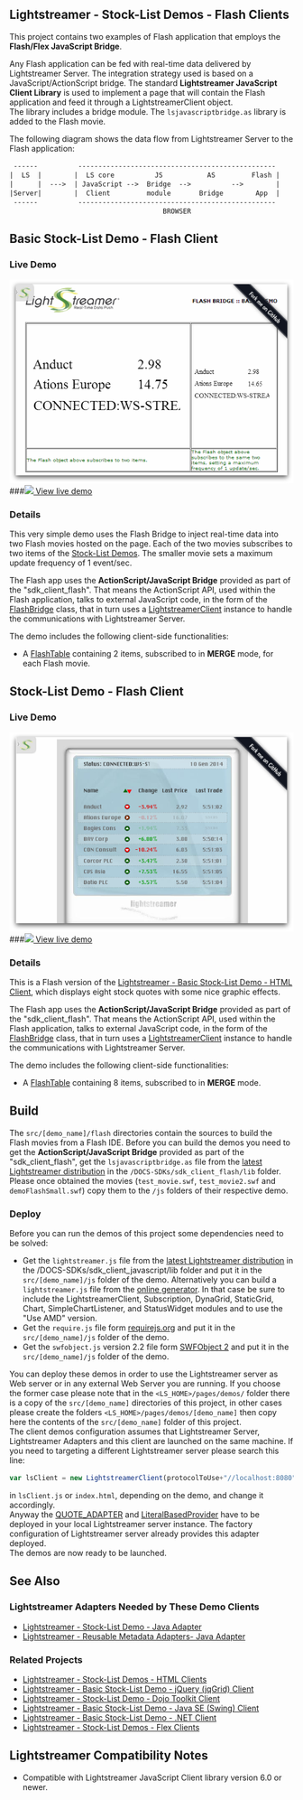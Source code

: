 ## Lightstreamer - Stock-List Demos - Flash Clients

This project contains two examples of Flash application that employs the <b>Flash/Flex JavaScript Bridge</b>.

Any Flash application can be fed with real-time data delivered by Lightstreamer Server. The integration strategy used is based on a JavaScript/ActionScript bridge. The standard <b>Lightstreamer JavaScript Client Library</b> is used to implement a page that will contain the Flash application and feed it through a LightstreamerClient object. <br>
The library includes a bridge module. The `lsjavascriptbridge.as` library is added to the Flash movie.

The following diagram shows the data flow from Lightstreamer
Server to the Flash application:

```text
 ------          -------------------------------------------------
|  LS  |        |  LS core          JS           AS         Flash |
|      |  --->  | JavaScript -->  Bridge  -->          -->        |
|Server|        |  Client         module       Bridge        App  |
 ------          -------------------------------------------------
                                      BROWSER
```

## Basic Stock-List Demo - Flash Client

### Live Demo

[![Demo ScreenShot](screen_basicflash_large.png)](http://demos.lightstreamer.com/Flash_StockListDemo_Basic)<br>
###[![](http://demos.lightstreamer.com/site/img/play.png) View live demo](http://demos.lightstreamer.com/Flash_StockListDemo_Basic)<br>

### Details

<!-- START DESCRIPTION lightstreamer-example-stocklist-client-flash-basic-stock-list-demo---flash-client -->

This very simple demo uses the Flash Bridge to inject real-time data into two Flash movies hosted on the page. Each of the two movies subscribes to two items of the [Stock-List Demos](https://github.com/Weswit/Lightstreamer-example-StockList-client-javascript). The smaller movie sets a maximum update frequency of 1 event/sec.

The Flash app uses the <b>ActionScript/JavaScript Bridge</b> provided as part of the "sdk_client_flash". That means the ActionScript API, used within the Flash application, talks to external JavaScript code, in the form of the [FlashBridge](http://www.lightstreamer.com/docs/client_javascript_uni_api/FlashBridge.html) class, that in turn uses a [LightstreamerClient](http://www.lightstreamer.com/docs/client_javascript_uni_api/LightstreamerClient.html) instance to handle the communications with Lightstreamer Server.

The demo includes the following client-side functionalities:
* A [FlashTable](http://www.lightstreamer.com/docs/client_flash_jsdoc/FlashTable.html) containing 2 items, subscribed to in <b>MERGE</b> mode, for each Flash movie.

<!-- END DESCRIPTION lightstreamer-example-stocklist-client-flash-basic-stock-list-demo---flash-client -->


## Stock-List Demo - Flash Client

### Live Demo

[![Demo ScreenShot](screen_flash_large.png)](http://demos.lightstreamer.com/Flash_StockListDemo)<br>
###[![](http://demos.lightstreamer.com/site/img/play.png) View live demo](http://demos.lightstreamer.com/Flash_StockListDemo)<br>

### Details

<!-- START DESCRIPTION lightstreamer-example-stocklist-client-flash-stock-list-demo---flash-client -->

This is a Flash version of the [Lightstreamer - Basic Stock-List Demo - HTML Client](https://github.com/Weswit/Lightstreamer-example-StockList-client-javascript#basic-stock-list-demo---html-client), which displays eight stock quotes with some nice graphic effects.

The Flash app uses the <b>ActionScript/JavaScript Bridge</b> provided as part of the "sdk_client_flash". That means the ActionScript API, used within the Flash application, talks to external JavaScript code, in the form of the [FlashBridge](http://www.lightstreamer.com/docs/client_javascript_uni_api/FlashBridge.html) class, that in turn uses a [LightstreamerClient](http://www.lightstreamer.com/docs/client_javascript_uni_api/LightstreamerClient.html) instance to handle the communications with Lightstreamer Server.

The demo includes the following client-side functionalities:
* A [FlashTable](http://www.lightstreamer.com/docs/client_flash_jsdoc/FlashTable.html) containing 8 items, subscribed to in <b>MERGE</b> mode.

<!-- END DESCRIPTION lightstreamer-example-stocklist-client-flash-stock-list-demo---flash-client -->

## Build

The `src/[demo_name]/flash` directories contain the sources to build the Flash movies from a Flash IDE. Before you can build the demos you need to get the <b>ActionScript/JavaScript Bridge</b> provided as part of the "sdk_client_flash", get the `lsjavascriptbridge.as` file from the [latest Lightstreamer distribution](http://www.lightstreamer.com/download) in the `/DOCS-SDKs/sdk_client_flash/lib` folder.<br>
Please once obtained the movies (`test_movie.swf`, `test_movie2.swf` and `demoFlashSmall.swf`) copy them to the `/js` folders of their respective demo. 

### Deploy

Before you can run the demos of this project some dependencies need to be solved:

-  Get the `lightstreamer.js` file from the [latest Lightstreamer distribution](http://www.lightstreamer.com/download) in the /DOCS-SDKs/sdk_client_javascript/lib folder
   and put it in the `src/[demo_name]/js` folder of the demo. Alternatively you can build a `lightstreamer.js` file from the 
   [online generator](http://www.lightstreamer.com/distros/Lightstreamer_Allegro-Presto-Vivace_5_1_1_Colosseo_20140310/Lightstreamer/DOCS-SDKs/sdk_client_javascript/tools/generator.html).
   In that case be sure to include the LightstreamerClient, Subscription, DynaGrid, StaticGrid, Chart, SimpleChartListener, and StatusWidget modules and to use the "Use AMD" version.
-  Get the `require.js` file form [requirejs.org](http://requirejs.org/docs/download.html) and put it in the `src/[demo_name]/js` folder of the demo.
-  Get the `swfobject.js` version 2.2 file form [SWFObject 2](http://code.google.com/p/swfobject/downloads/list) and put it in the `src/[demo_name]/js` folder of the demo.

You can deploy these demos in order to use the Lightstreamer server as Web server or in any external Web Server you are running. 
If you choose the former case please note that in the `<LS_HOME>/pages/demos/` folder there is a copy of the `src/[demo_name]` directories of this project, in other cases please create the folders `<LS_HOME>/pages/demos/[demo_name]` then copy here the contents of the `src/[demo_name]` folder of this project.<br>
The client demos configuration assumes that Lightstreamer Server, Lightstreamer Adapters and this client are launched on the same machine. If you need to targeting a different Lightstreamer server please search this line:
```js
var lsClient = new LightstreamerClient(protocolToUse+"//localhost:8080","DEMO");
```
in `lsClient.js` or `index.html`, depending on the demo, and change it accordingly.<br>
Anyway the [QUOTE_ADAPTER](https://github.com/Weswit/Lightstreamer-example-Stocklist-adapter-java) and [LiteralBasedProvider](https://github.com/Weswit/Lightstreamer-example-ReusableMetadata-adapter-java) have to be deployed in your local Lightstreamer server instance. The factory configuration of Lightstreamer server already provides this adapter deployed.<br>
The demos are now ready to be launched.

## See Also

### Lightstreamer Adapters Needed by These Demo Clients
<!-- START RELATED_ENTRIES -->

* [Lightstreamer - Stock-List Demo - Java Adapter](https://github.com/Weswit/Lightstreamer-example-Stocklist-adapter-java)
* [Lightstreamer - Reusable Metadata Adapters- Java Adapter](https://github.com/Weswit/Lightstreamer-example-ReusableMetadata-adapter-java)

<!-- END RELATED_ENTRIES -->

### Related Projects

* [Lightstreamer - Stock-List Demos - HTML Clients](https://github.com/Weswit/Lightstreamer-example-Stocklist-client-javascript)
* [Lightstreamer - Basic Stock-List Demo - jQuery (jqGrid) Client](https://github.com/Weswit/Lightstreamer-example-StockList-client-jquery)
* [Lightstreamer - Stock-List Demo - Dojo Toolkit Client](https://github.com/Weswit/Lightstreamer-example-StockList-client-dojo)
* [Lightstreamer - Basic Stock-List Demo - Java SE (Swing) Client](https://github.com/Weswit/Lightstreamer-example-StockList-client-java)
* [Lightstreamer - Basic Stock-List Demo - .NET Client](https://github.com/Weswit/Lightstreamer-example-StockList-client-dotnet)
* [Lightstreamer - Stock-List Demos - Flex Clients](https://github.com/Weswit/Lightstreamer-example-StockList-client-flex)

## Lightstreamer Compatibility Notes

* Compatible with Lightstreamer JavaScript Client library version 6.0 or newer.
